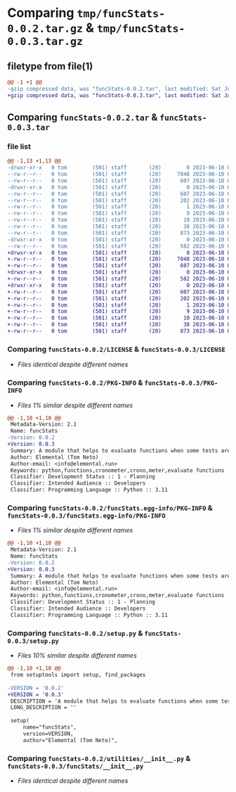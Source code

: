 # Comparing `tmp/funcStats-0.0.2.tar.gz` & `tmp/funcStats-0.0.3.tar.gz`

## filetype from file(1)

```diff
@@ -1 +1 @@
-gzip compressed data, was "funcStats-0.0.2.tar", last modified: Sat Jun 10 01:51:36 2023, max compression
+gzip compressed data, was "funcStats-0.0.3.tar", last modified: Sat Jun 10 01:56:55 2023, max compression
```

## Comparing `funcStats-0.0.2.tar` & `funcStats-0.0.3.tar`

### file list

```diff
@@ -1,13 +1,13 @@
-drwxr-xr-x   0 tom        (501) staff       (20)        0 2023-06-10 01:51:36.074447 funcStats-0.0.2/
--rw-r--r--   0 tom        (501) staff       (20)     7048 2023-06-10 01:28:38.000000 funcStats-0.0.2/LICENSE
--rw-r--r--   0 tom        (501) staff       (20)      607 2023-06-10 01:51:36.073681 funcStats-0.0.2/PKG-INFO
-drwxr-xr-x   0 tom        (501) staff       (20)        0 2023-06-10 01:51:36.071801 funcStats-0.0.2/funcStats.egg-info/
--rw-r--r--   0 tom        (501) staff       (20)      607 2023-06-10 01:51:36.000000 funcStats-0.0.2/funcStats.egg-info/PKG-INFO
--rw-r--r--   0 tom        (501) staff       (20)      202 2023-06-10 01:51:36.000000 funcStats-0.0.2/funcStats.egg-info/SOURCES.txt
--rw-r--r--   0 tom        (501) staff       (20)        1 2023-06-10 01:51:36.000000 funcStats-0.0.2/funcStats.egg-info/dependency_links.txt
--rw-r--r--   0 tom        (501) staff       (20)        9 2023-06-10 01:51:36.000000 funcStats-0.0.2/funcStats.egg-info/requires.txt
--rw-r--r--   0 tom        (501) staff       (20)       10 2023-06-10 01:51:36.000000 funcStats-0.0.2/funcStats.egg-info/top_level.txt
--rw-r--r--   0 tom        (501) staff       (20)       38 2023-06-10 01:51:36.074710 funcStats-0.0.2/setup.cfg
--rw-r--r--   0 tom        (501) staff       (20)      873 2023-06-10 01:51:23.000000 funcStats-0.0.2/setup.py
-drwxr-xr-x   0 tom        (501) staff       (20)        0 2023-06-10 01:51:36.072545 funcStats-0.0.2/utilities/
--rw-r--r--   0 tom        (501) staff       (20)      582 2023-06-10 01:33:42.000000 funcStats-0.0.2/utilities/__init__.py
+drwxr-xr-x   0 tom        (501) staff       (20)        0 2023-06-10 01:56:55.172218 funcStats-0.0.3/
+-rw-r--r--   0 tom        (501) staff       (20)     7048 2023-06-10 01:28:38.000000 funcStats-0.0.3/LICENSE
+-rw-r--r--   0 tom        (501) staff       (20)      607 2023-06-10 01:56:55.171399 funcStats-0.0.3/PKG-INFO
+drwxr-xr-x   0 tom        (501) staff       (20)        0 2023-06-10 01:56:55.164947 funcStats-0.0.3/funcStats/
+-rw-r--r--   0 tom        (501) staff       (20)      582 2023-06-10 01:33:42.000000 funcStats-0.0.3/funcStats/__init__.py
+drwxr-xr-x   0 tom        (501) staff       (20)        0 2023-06-10 01:56:55.170031 funcStats-0.0.3/funcStats.egg-info/
+-rw-r--r--   0 tom        (501) staff       (20)      607 2023-06-10 01:56:55.000000 funcStats-0.0.3/funcStats.egg-info/PKG-INFO
+-rw-r--r--   0 tom        (501) staff       (20)      202 2023-06-10 01:56:55.000000 funcStats-0.0.3/funcStats.egg-info/SOURCES.txt
+-rw-r--r--   0 tom        (501) staff       (20)        1 2023-06-10 01:56:55.000000 funcStats-0.0.3/funcStats.egg-info/dependency_links.txt
+-rw-r--r--   0 tom        (501) staff       (20)        9 2023-06-10 01:56:55.000000 funcStats-0.0.3/funcStats.egg-info/requires.txt
+-rw-r--r--   0 tom        (501) staff       (20)       10 2023-06-10 01:56:55.000000 funcStats-0.0.3/funcStats.egg-info/top_level.txt
+-rw-r--r--   0 tom        (501) staff       (20)       38 2023-06-10 01:56:55.172378 funcStats-0.0.3/setup.cfg
+-rw-r--r--   0 tom        (501) staff       (20)      873 2023-06-10 01:56:11.000000 funcStats-0.0.3/setup.py
```

### Comparing `funcStats-0.0.2/LICENSE` & `funcStats-0.0.3/LICENSE`

 * *Files identical despite different names*

### Comparing `funcStats-0.0.2/PKG-INFO` & `funcStats-0.0.3/PKG-INFO`

 * *Files 1% similar despite different names*

```diff
@@ -1,10 +1,10 @@
 Metadata-Version: 2.1
 Name: funcStats
-Version: 0.0.2
+Version: 0.0.3
 Summary: A module that helps to evaluate functions when some tests are needed
 Author: Elemental (Tom Neto)
 Author-email: <info@elemental.run>
 Keywords: python,functions,cronometer,crono,meter,evaluate functions
 Classifier: Development Status :: 1 - Planning
 Classifier: Intended Audience :: Developers
 Classifier: Programming Language :: Python :: 3.11
```

### Comparing `funcStats-0.0.2/funcStats.egg-info/PKG-INFO` & `funcStats-0.0.3/funcStats.egg-info/PKG-INFO`

 * *Files 1% similar despite different names*

```diff
@@ -1,10 +1,10 @@
 Metadata-Version: 2.1
 Name: funcStats
-Version: 0.0.2
+Version: 0.0.3
 Summary: A module that helps to evaluate functions when some tests are needed
 Author: Elemental (Tom Neto)
 Author-email: <info@elemental.run>
 Keywords: python,functions,cronometer,crono,meter,evaluate functions
 Classifier: Development Status :: 1 - Planning
 Classifier: Intended Audience :: Developers
 Classifier: Programming Language :: Python :: 3.11
```

### Comparing `funcStats-0.0.2/setup.py` & `funcStats-0.0.3/setup.py`

 * *Files 10% similar despite different names*

```diff
@@ -1,10 +1,10 @@
 from setuptools import setup, find_packages
 
-VERSION = '0.0.2'
+VERSION = '0.0.3'
 DESCRIPTION = 'A module that helps to evaluate functions when some tests are needed'
 LONG_DESCRIPTION = ''
 
 setup(
     name="funcStats",
     version=VERSION,
     author="Elemental (Tom Neto)",
```

### Comparing `funcStats-0.0.2/utilities/__init__.py` & `funcStats-0.0.3/funcStats/__init__.py`

 * *Files identical despite different names*


